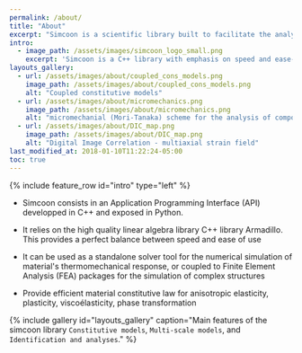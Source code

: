 ```yaml
---
permalink: /about/
title: "About"
excerpt: "Simcoon is a scientific library built to facilitate the analysis of mechanics of materials. It is built on the top of Armadillo, a high quality C++ linear algebra library. It integrates several algorithms for the analysis of heterogeneous materials Enjoy!"
intro:
  - image_path: /assets/images/simcoon_logo_small.png
    excerpt: 'Simcoon is a C++ library with emphasis on speed and ease-of-use. Its principle focus is to provide tools to facilitate the implementation of up-to-date constitutive model for materials in Finite Element Analysis Packages. This is done by providing a C++ API to generate user material subroutine based on a library of functions. Also, SMART+ provides tools to analyse the behavior of material, considering loading at the material point level.'
layouts_gallery:
  - url: /assets/images/about/coupled_cons_models.png
    image_path: /assets/images/about/coupled_cons_models.png
    alt: "Coupled constitutive models"
  - url: /assets/images/about/micromechanics.png
    image_path: /assets/images/about/micromechanics.png
    alt: "micromechanial (Mori-Tanaka) scheme for the analysis of composites response"
  - url: /assets/images/about/DIC_map.png
    image_path: /assets/images/about/DIC_map.png
    alt: "Digital Image Correlation - multiaxial strain field"
last_modified_at: 2018-01-10T11:22:24-05:00
toc: true
---
```


{% include feature_row id="intro" type="left" %}

* Simcoon consists in an Application Programming Interface (API) developped in C++ and exposed in Python. 

* It relies on the high quality linear algebra library C++ library Armadillo. This provides a perfect balance between speed and ease of use 
 
* It can be used as a standalone solver tool for the numerical simulation of material's thermomechanical response, or coupled to Finite Element Analysis (FEA) packages for the simulation of complex structures 

* Provide efficient material constitutive law for anisotropic elasticity, plasticity, viscoélasticity, phase transformation


{% include gallery id="layouts_gallery" caption="Main features of the simcoon library `Constitutive models`, `Multi-scale models`, and `Identification and analyses`." %}
